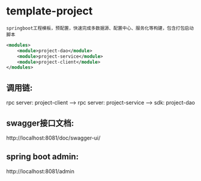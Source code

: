 # template-project

    springboot工程模板，预配置，快速完成多数据源、配置中心、服务化等构建，包含打包启动脚本

```xml
<modules>
    <module>project-dao</module>
    <module>project-service</module>
    <module>project-client</module>
</modules>
```
## 调用链:
rpc server: project-client --> rpc server: project-service --> sdk: project-dao

## swagger接口文档:
http://localhost:8081/doc/swagger-ui/

## spring boot admin:
http://localhost:8081/admin